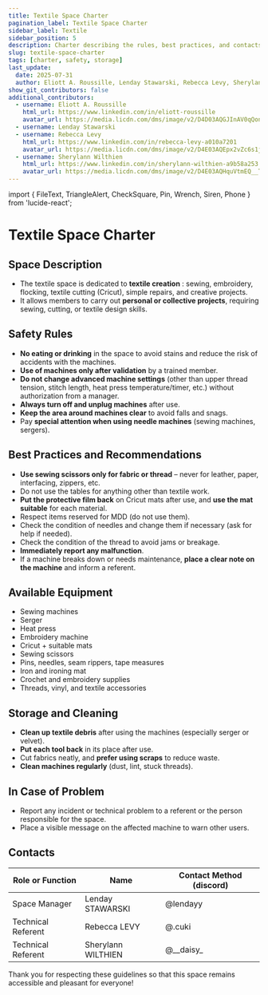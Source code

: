 ```yaml
---
title: Textile Space Charter
pagination_label: Textile Space Charter
sidebar_label: Textile
sidebar_position: 5
description: Charter describing the rules, best practices, and contacts for the DeVinci Fablab textile space.
slug: textile-space-charter
tags: [charter, safety, storage]
last_update:
  date: 2025-07-31
  author: Eliott A. Roussille, Lenday Stawarski, Rebecca Levy, Sherylann Wilthien
show_git_contributors: false
additional_contributors:
  - username: Eliott A. Roussille
    html_url: https://www.linkedin.com/in/eliott-roussille
    avatar_url: https://media.licdn.com/dms/image/v2/D4D03AQGJInAV0qQonQ/profile-displayphoto-shrink_400_400/B4DZZZ3PrjH4Ag-/0/1745264377148?e=1758153600&v=beta&t=qUIJD-O8iwugtWxnDqAeRsp_gwPM_281yS1PFUg00Z8
  - username: Lenday Stawarski
  - username: Rebecca Levy
    html_url: https://www.linkedin.com/in/rebecca-levy-a010a7201
    avatar_url: https://media.licdn.com/dms/image/v2/D4E03AQEpx2vZc6s1jA/profile-displayphoto-shrink_400_400/B4EZbXrgmoHIAk-/0/1747375230053?e=1758153600&v=beta&t=A8lMEXYE7mqn5HaPldh1XDxr_bn5aEiERetkxbjmhF0
  - username: Sherylann Wilthien
    html_url: https://www.linkedin.com/in/sherylann-wilthien-a9b58a253
    avatar_url: https://media.licdn.com/dms/image/v2/D4E03AQHquVtmEQ__Tw/profile-displayphoto-shrink_400_400/profile-displayphoto-shrink_400_400/0/1665741026566?e=1758153600&v=beta&t=oxGYSKHAFTePo594giT2uJFQI3Q-1ezTMPIRZEZcSDU
---
```


import { FileText, TriangleAlert, CheckSquare, Pin, Wrench, Siren, Phone } from 'lucide-react';

# Textile Space Charter

## <FileText /> Space Description

- The textile space is dedicated to **textile creation** : sewing, embroidery, flocking, textile cutting (Cricut), simple repairs, and creative projects.
- It allows members to carry out **personal or collective projects**, requiring sewing, cutting, or textile design skills.

## <TriangleAlert /> Safety Rules

- **No eating or drinking** in the space to avoid stains and reduce the risk of accidents with the machines.
- **Use of machines only after validation** by a trained member.
- **Do not change advanced machine settings** (other than upper thread tension, stitch length, heat press temperature/timer, etc.) without authorization from a manager.
- **Always turn off and unplug machines** after use.
- **Keep the area around machines clear** to avoid falls and snags.
- Pay **special attention when using needle machines** (sewing machines, sergers).

## <CheckSquare /> Best Practices and Recommendations

- **Use sewing scissors only for fabric or thread** – never for leather, paper, interfacing, zippers, etc.
- Do not use the tables for anything other than textile work.
- **Put the protective film back** on Cricut mats after use, and **use the mat suitable** for each material.
- Respect items reserved for MDD (do not use them).
- Check the condition of needles and change them if necessary (ask for help if needed).
- Check the condition of the thread to avoid jams or breakage.
- **Immediately report any malfunction**.
- If a machine breaks down or needs maintenance, **place a clear note on the machine** and inform a referent.

## <Wrench /> Available Equipment

- Sewing machines
- Serger
- Heat press
- Embroidery machine
- Cricut + suitable mats
- Sewing scissors
- Pins, needles, seam rippers, tape measures
- Iron and ironing mat
- Crochet and embroidery supplies
- Threads, vinyl, and textile accessories

## <Pin /> Storage and Cleaning

- **Clean up textile debris** after using the machines (especially serger or velvet).
- **Put each tool back** in its place after use.
- Cut fabrics neatly, and **prefer using scraps** to reduce waste.
- **Clean machines regularly** (dust, lint, stuck threads).

## <Siren /> In Case of Problem

- Report any incident or technical problem to a referent or the person responsible for the space.
- Place a visible message on the affected machine to warn other users.

## <Phone /> Contacts

| Role or Function   | Name               | Contact Method (discord) |
| ------------------ | ------------------ | ------------------------ |
| Space Manager      | Lenday STAWARSKI   | @lendayy                 |
| Technical Referent | Rebecca LEVY       | @.cuki                   |
| Technical Referent | Sherylann WILTHIEN | @\_\_daisy\_             |

Thank you for respecting these guidelines so that this space remains accessible and pleasant for everyone!
